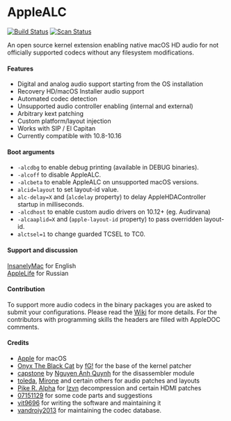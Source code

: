 # AppleALC

[![Build Status](https://travis-ci.com/acidanthera/AppleALC.svg?branch=master)](https://travis-ci.com/acidanthera/AppleALC) [![Scan Status](https://scan.coverity.com/projects/16166/badge.svg?flat=1)](https://scan.coverity.com/projects/16166)

An open source kernel extension enabling native macOS HD audio for not officially supported codecs without any filesystem modifications.

#### Features

- Digital and analog audio support starting from the OS installation
- Recovery HD/macOS Installer audio support
- Automated codec detection
- Unsupported audio controller enabling (internal and external)
- Arbitrary kext patching
- Custom platform/layout injection
- Works with SIP / El Capitan
- Currently compatible with 10.8-10.16

#### Boot arguments

- `-alcdbg` to enable debug printing (available in DEBUG binaries).
- `-alcoff` to disable AppleALC.
- `-alcbeta` to enable AppleALC on unsupported macOS versions.
- `alcid=layout` to set layout-id value.
- `alc-delay=X` and (`alcdelay` property) to delay AppleHDAController startup in milliseconds.
- `-alcdhost` to enable custom audio drivers on 10.12+ (eg. Audirvana)
- `-alcaaplid=X` and (`apple-layout-id` property) to pass overridden layout-id.
- `alctsel=1` to change guarded TCSEL to TC0.

#### Support and discussion

[InsanelyMac](http://www.insanelymac.com/forum/topic/311293-applealc-—-dynamic-applehda-patching/) for English  
[AppleLife](https://applelife.ru/threads/applealc-dinamicheskij-patching-applehda.1171672/) for Russian

#### Contribution

To support more audio codecs in the binary packages you are asked to submit your configurations. Please read the [Wiki](https://github.com/acidanthera/AppleALC/wiki) for more details. For the contributors with programming skills the headers are filled with AppleDOC comments.

#### Credits

- [Apple](https://www.apple.com) for macOS  
- [Onyx The Black Cat](https://github.com/gdbinit/onyx-the-black-cat) by [fG!](https://reverse.put.as) for the base of the kernel patcher  
- [capstone](https://github.com/aquynh/capstone) by [Nguyen Anh Quynh](https://github.com/aquynh) for the disassembler module  
- [toleda](https://github.com/toleda), [Mirone](https://github.com/Mirone) and certain others for audio patches and layouts
- [Pike R. Alpha](https://github.com/Piker-Alpha) for [lzvn](https://github.com/Piker-Alpha/LZVN) decompression and certain HDMI patches  
- [07151129](https://github.com/07151129) for some code parts and suggestions  
- [vit9696](https://github.com/vit9696) for writing the software and maintaining it
- [vandroiy2013](https://github.com/vandroiy2013) for maintaining the codec database.
